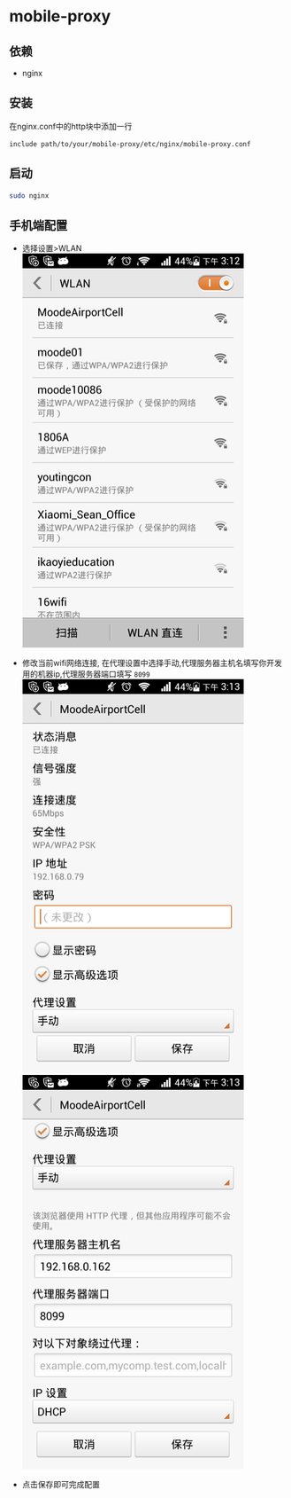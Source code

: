mobile-proxy
============

## 依赖

* nginx

## 安装

在nginx.conf中的http块中添加一行
```
include path/to/your/mobile-proxy/etc/nginx/mobile-proxy.conf
```

## 启动

```bash
sudo nginx
```

## 手机端配置

* 选择设置>WLAN     
  ![WLAN](screenshots/s_wlan.png.small.png)

* 修改当前wifi网络连接, 在代理设置中选择手动,代理服务器主机名填写你开发用的机器ip,代理服务器端口填写 `8099`     
![WLAN_M1](screenshots/s_wlan_modify1.png.small.png)
![WLAN_M1](screenshots/s_wlan_modify2.png.small.png)

* 点击保存即可完成配置
